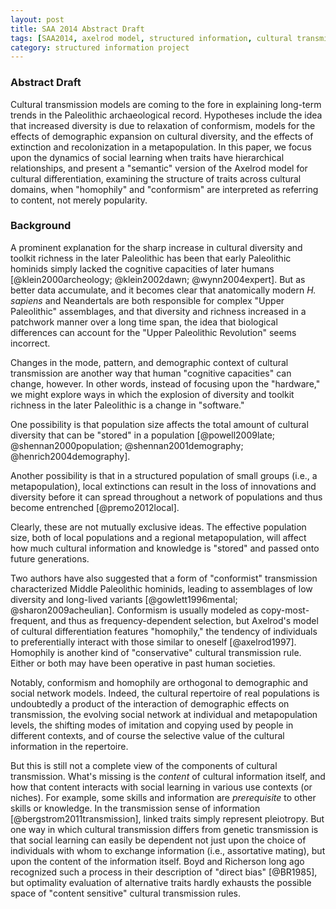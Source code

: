 ```yaml
---
layout: post
title: SAA 2014 Abstract Draft
tags: [SAA2014, axelrod model, structured information, cultural transmission]
category: structured information project
---
```


### Abstract Draft ###

Cultural transmission models are coming to the fore in explaining long-term trends in the Paleolithic archaeological record. Hypotheses include the idea that increased diversity is due to relaxation of conformism, models for the effects of demographic expansion on cultural diversity, and the effects of extinction and recolonization in a metapopulation. In this paper, we focus upon the dynamics of social learning when traits have hierarchical relationships, and present a "semantic" version of the Axelrod model for cultural differentiation, examining the structure of traits across cultural domains, when "homophily" and "conformism" are interpreted as referring to content, not merely popularity.  

### Background ###

A prominent explanation for the sharp increase in cultural diversity and toolkit richness in the later Paleolithic has been that early Paleolithic hominids simply lacked the cognitive capacities of later humans [@klein2000archeology; @klein2002dawn; @wynn2004expert].  But as better data accumulate, and it becomes clear that  anatomically modern _H. sapiens_ and Neandertals are both responsible for complex "Upper Paleolithic" assemblages, and that diversity and richness increased in a patchwork manner over a long time span, the idea that biological differences can account for the "Upper Paleolithic Revolution" seems incorrect. 

Changes in the mode, pattern, and demographic context of cultural transmission are another way that human "cognitive capacities" can change, however.  In other words, instead of focusing upon the "hardware," we might explore ways in which the explosion of diversity and toolkit richness in the later Paleolithic is a change in "software."  

One possibility is that population size affects the total amount of cultural diversity that can be "stored" in a population [@powell2009late; @shennan2000population; @shennan2001demography; @henrich2004demography].  

Another possibility is that in a structured population of small groups (i.e., a metapopulation), local extinctions can result in the loss of innovations and diversity before it can spread throughout a network of populations and thus become entrenched [@premo2012local].   

Clearly, these are not mutually exclusive ideas.  The effective population size, both of local populations and a regional metapopulation, will affect how much cultural information and knowledge is "stored" and passed onto future generations.  

Two authors have also suggested that a form of "conformist" transmission characterized Middle Paleolithic hominids, leading to assemblages of low diversity and long-lived variants [@gowlett1996mental; @sharon2009acheulian].  Conformism is usually modeled as copy-most-frequent, and thus as frequency-dependent selection, but Axelrod's model of cultural differentiation features "homophily," the tendency of individuals to preferentially interact with those similar to oneself [@axelrod1997].  Homophily is another kind of "conservative" cultural transmission rule.  Either or both may have been operative in past human societies.  

Notably, conformism and homophily are orthogonal to demographic and social network models.  Indeed, the cultural repertoire of real populations is undoubtedly a product of the interaction of demographic effects on transmission, the evolving social network at individual and metapopulation levels, the shifting modes of imitation and copying used by people in different contexts, and of course the selective value of the cultural information in the repertoire.  

But this is still not a complete view of the components of cultural transmission.  What's missing is the _content_ of cultural information itself, and how that content interacts with social learning in various use contexts (or niches).  For example, some skills and information are _prerequisite_ to other skills or knowledge.  In the transmission sense of information [@bergstrom2011transmission], linked traits simply represent pleiotropy.  But one way in which cultural transmission differs from genetic transmission is that social learning can easily be dependent not just upon the choice of individuals with whom to exchange information (i.e., assortative mating), but upon the content of the information itself.  Boyd and Richerson long ago recognized such a process in their description of "direct bias" [@BR1985], but optimality evaluation of alternative traits hardly exhausts the possible space of "content sensitive" cultural transmission rules.  




